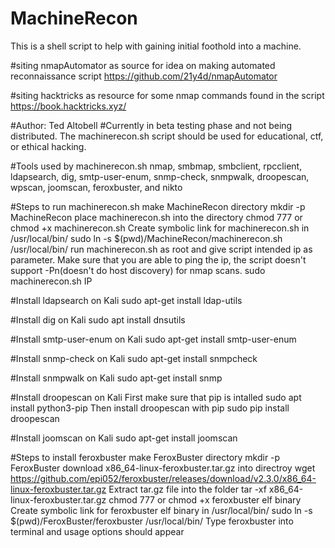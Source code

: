 # MachineRecon
This is a shell script to help with gaining initial foothold into a machine.

#siting nmapAutomator as source for idea on making automated reconnaissance script
https://github.com/21y4d/nmapAutomator

#siting hacktricks as resource for some nmap commands found in the script 
https://book.hacktricks.xyz/

#Author: Ted Altobell
#Currently in beta testing phase and not being distributed. The machinerecon.sh script should be used for educational, ctf, or ethical hacking.

#Tools used by machinerecon.sh 
nmap, smbmap, smbclient, rpcclient, ldapsearch, dig, smtp-user-enum, snmp-check, snmpwalk, droopescan, wpscan, joomscan, feroxbuster, and nikto

#Steps to run machinerecon.sh 
make MachineRecon directory 
mkdir -p MachineRecon
place machinerecon.sh into the directory 
chmod 777 or chmod +x machinerecon.sh 
Create symbolic link for machinerecon.sh in /usr/local/bin/
sudo ln -s $(pwd)/MachineRecon/machinerecon.sh /usr/local/bin/
run machinerecon.sh as root and give script intended ip as parameter. Make sure that you are able to ping the ip, the script doesn't support -Pn(doesn't do host discovery) for nmap scans. 
sudo machinerecon.sh IP
 
#Install ldapsearch on Kali
sudo apt-get install ldap-utils

#Install dig on Kali 
sudo  apt install dnsutils

#Install smtp-user-enum on Kali 
sudo apt-get install smtp-user-enum

#Install snmp-check on Kali 
sudo apt-get install snmpcheck

#Install snmpwalk on Kali 
sudo apt-get install snmp

#Install droopescan on Kali 
First make sure that pip is intalled 
sudo apt install python3-pip
Then install droopescan with pip
sudo pip install droopescan 

#Install joomscan on Kali 
sudo apt-get install joomscan

#Steps to install feroxbuster 
make FeroxBuster directory
mkdir -p FeroxBuster
download x86_64-linux-feroxbuster.tar.gz into directroy 
wget https://github.com/epi052/feroxbuster/releases/download/v2.3.0/x86_64-linux-feroxbuster.tar.gz
Extract tar.gz file into the folder 
tar -xf x86_64-linux-feroxbuster.tar.gz
chmod 777 or chmod +x feroxbuster elf binary 
Create symbolic link for feroxbuster elf binary in /usr/local/bin/
sudo ln -s $(pwd)/FeroxBuster/feroxbuster /usr/local/bin/
Type feroxbuster into terminal and usage options should appear
